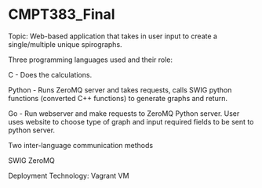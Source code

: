 # CMPT383_Final
Topic: Web-based application that takes in user input to create a single/multiple unique spirographs.  

Three programming languages used and their role:

C - Does the calculations.

Python - Runs ZeroMQ server and takes requests, calls SWIG python functions (converted C++ functions) to generate graphs and return. 

Go - Run webserver and make requests to ZeroMQ Python server. User uses website to choose type of graph and input required fields to be sent to python server.

Two inter-language communication methods

SWIG
ZeroMQ

Deployment Technology:
Vagrant VM